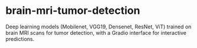 # brain-mri-tumor-detection
Deep learning models (Mobilenet, VGG19, Densenet, ResNet, ViT) trained on brain MRI scans for tumor detection, with a Gradio interface for interactive predictions.
